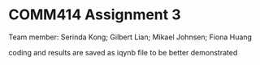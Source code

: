 # COMM414 Assignment 3

Team member: Serinda Kong; Gilbert Lian; Mikael	Johnsen; Fiona Huang

coding and results are saved as iqynb file to be better demonstrated
